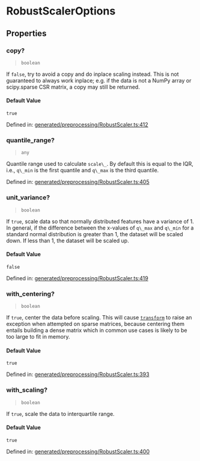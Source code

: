 # RobustScalerOptions

## Properties

### copy?

> `boolean`

If `false`, try to avoid a copy and do inplace scaling instead. This is not guaranteed to always work inplace; e.g. if the data is not a NumPy array or scipy.sparse CSR matrix, a copy may still be returned.

#### Default Value

`true`

Defined in:  [generated/preprocessing/RobustScaler.ts:412](https://github.com/transitive-bullshit/scikit-learn-ts/blob/122b3c0/packages/sklearn/src/generated/preprocessing/RobustScaler.ts#L412)

### quantile\_range?

> `any`

Quantile range used to calculate `scale\_`. By default this is equal to the IQR, i.e., `q\_min` is the first quantile and `q\_max` is the third quantile.

Defined in:  [generated/preprocessing/RobustScaler.ts:405](https://github.com/transitive-bullshit/scikit-learn-ts/blob/122b3c0/packages/sklearn/src/generated/preprocessing/RobustScaler.ts#L405)

### unit\_variance?

> `boolean`

If `true`, scale data so that normally distributed features have a variance of 1. In general, if the difference between the x-values of `q\_max` and `q\_min` for a standard normal distribution is greater than 1, the dataset will be scaled down. If less than 1, the dataset will be scaled up.

#### Default Value

`false`

Defined in:  [generated/preprocessing/RobustScaler.ts:419](https://github.com/transitive-bullshit/scikit-learn-ts/blob/122b3c0/packages/sklearn/src/generated/preprocessing/RobustScaler.ts#L419)

### with\_centering?

> `boolean`

If `true`, center the data before scaling. This will cause [`transform`](#sklearn.preprocessing.RobustScaler.transform "sklearn.preprocessing.RobustScaler.transform") to raise an exception when attempted on sparse matrices, because centering them entails building a dense matrix which in common use cases is likely to be too large to fit in memory.

#### Default Value

`true`

Defined in:  [generated/preprocessing/RobustScaler.ts:393](https://github.com/transitive-bullshit/scikit-learn-ts/blob/122b3c0/packages/sklearn/src/generated/preprocessing/RobustScaler.ts#L393)

### with\_scaling?

> `boolean`

If `true`, scale the data to interquartile range.

#### Default Value

`true`

Defined in:  [generated/preprocessing/RobustScaler.ts:400](https://github.com/transitive-bullshit/scikit-learn-ts/blob/122b3c0/packages/sklearn/src/generated/preprocessing/RobustScaler.ts#L400)
